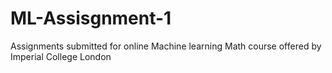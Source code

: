 # ML-Assisgnment-1
Assignments submitted for online Machine learning Math course offered by Imperial College London 

